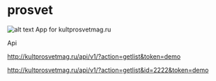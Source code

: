 # prosvet
![alt text](http://kultprosvetmag.ru/bitrix/templates/adeve/images/prosvet-logo.png)
App for kultprosvetmag.ru

Api 

http://kultprosvetmag.ru/api/v1/?action=getlist&token=demo

http://kultprosvetmag.ru/api/v1/?action=getlist&id=2222&token=demo



